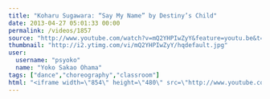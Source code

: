 ```yaml
---
title: "Koharu Sugawara: “Say My Name” by Destiny’s Child"
date: 2013-04-27 05:01:33 00:00
permalink: /videos/1857
source: "http://www.youtube.com/watch?v=mQ2YHPIwZyY&feature=youtu.be&t=2m10s"
thumbnail: "http://i2.ytimg.com/vi/mQ2YHPIwZyY/hqdefault.jpg"
user:
  username: "psyoko"
  name: "Yoko Sakao Ohama"
tags: ["dance","choreography","classroom"]
html: "<iframe width=\"854\" height=\"480\" src=\"http://www.youtube.com/embed/mQ2YHPIwZyY?wmode=transparent&amp;feature=oembed&amp;start=130\" frameborder=\"0\" allowfullscreen></iframe>"
---
```


